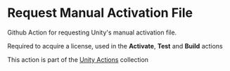 # Request Manual Activation File
Github Action for requesting Unity's manual activation file. 

Required to acquire a license, used in the **Activate**, **Test** and **Build** actions

This action is part of the [Unity Actions](https://github.com/webbertakken/unity-actions) collection
